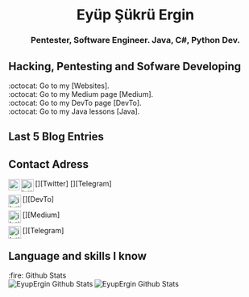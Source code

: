 <h1 align="center">Eyüp Şükrü Ergin</h1>
<h3 align="center">Pentester, Software Engineer. Java, C#, Python Dev.</h3>

## Hacking, Pentesting and Sofware Developing
:octocat: Go to my [Websites].</br>
:octocat: Go to my Medium page [Medium].</br>
:octocat: Go to my DevTo page [DevTo].</br>
:octocat: Go to my Java lessons [Java].</br>

## Last 5 Blog Entries

## Contact Adress

[<img align="left" alt="iletisim | Twitter" width="22px" src="https://cdn.jsdelivr.net/npm/simple-icons@v3/icons/twitter.svg" />][Twitter]
[<img align="left" alt="iletisim | Telegram" width="25px" src="https://www.flaticon.com/svg/static/icons/svg/2111/2111708.svg" />][Telegram]<br />

[<img align="left" alt="iletisim | DevTo" width="25px" src="https://d2fltix0v2e0sb.cloudfront.net/dev-black.png" />][DevTo]<br />

[<img align="left" alt="iletisim | Medium" width="25px" src="https://cdn4.iconfinder.com/data/icons/social-media-2210/24/Medium-512.png" />][Medium]<br />

[<img align="left" alt="iletisim | Telegram" width="25px" src="https://logos.bugcrowdusercontent.com/logos/ef74/d1fa/62a5b64c/3809e0af42850a579f02c3434743e3ca_bugcrowd__1_.png" />][Telegram]<br />


## Language and skills I know
  <summary>:fire: Github Stats</summary>

  <img align="left" alt="EyupErgin Github Stats" src="https://github-readme-stats.codestackr.vercel.app/api?username=EyupErgin&show_icons=true&hide_border=false" />
  <img align="left" alt="EyupErgin Github Stats" src="https://github-readme-stats.vercel.app/api/top-langs/?username=EyupErgin&layout=demo" />
  



